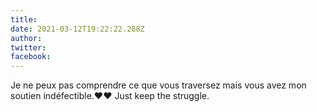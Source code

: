 ```yaml
---
title: 
date: 2021-03-12T19:22:22.288Z
author: 
twitter: 
facebook: 
---
```


Je ne peux pas comprendre ce que vous traversez mais vous avez mon soutien indéfectible.❤️❤️ Just keep the struggle.